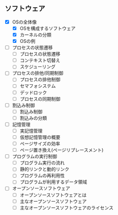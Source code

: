 ## ソフトウェア

- [x] OSの全体像
  - [x] OSを構成するソフトウェア
  - [x] カーネルの分類
  - [x] OSの例
- [ ] プロセスの状態遷移
  - [ ] プロセスの状態遷移
  - [ ] コンテキスト切替え
  - [ ] スケジューリング
- [ ] プロセスの排他/同期制御
  - [ ] プロセスの排他制御
  - [ ] セマフォシステム
  - [ ] デッドロック
  - [ ] プロセスの同期制御
- [ ] 割込み制御
  - [ ] 割込み制御
  - [ ] 割込みの分類
- [ ] 記憶管理
  - [ ] 実記憶管理
  - [ ] 仮想記憶管理の概要
  - [ ] ページサイズの効率
  - [ ] ページ置き換え(ページリプレースメント)
- [ ] プログラムの実行制御
  - [ ] プログラム実行の流れ
  - [ ] 静的リンクと動的リンク
  - [ ] プログラムの再利用性
  - [ ] プログラムが利用するデータ領域
- [ ] オープンソースソフトウェア
  - [ ] オープンソースソフトウェアとは
  - [ ] 主なオープンソースソフトウェア
  - [ ] 主なオープンソースソフトウェアのライセンス
